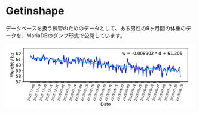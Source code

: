 # Getinshape

データベースを扱う練習のためのデータとして、ある男性の9ヶ月間の体重のデータを、MariaDBのダンプ形式で公開しています。


![Figure 1](https://github.com/glires/getinshape/blob/main/data/weights.png "Figure 1")
